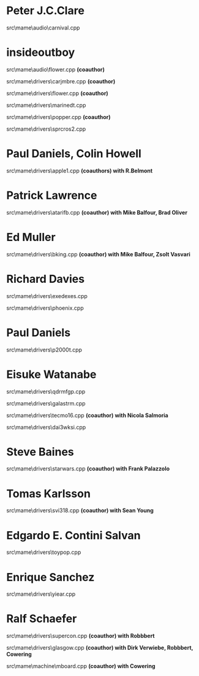 Peter J.C.Clare
===============
src\mame\audio\carnival.cpp 


insideoutboy
============
src\mame\audio\flower.cpp **(coauthor)**

src\mame\drivers\carjmbre.cpp **(coauthor)**

src\mame\drivers\flower.cpp **(coauthor)**

src\mame\drivers\marinedt.cpp 

src\mame\drivers\popper.cpp **(coauthor)**

src\mame\drivers\sprcros2.cpp 


Paul Daniels, Colin Howell
==========================
src\mame\drivers\apple1.cpp **(coauthors) with R.Belmont**


Patrick Lawrence
================
src\mame\drivers\atarifb.cpp **(coauthor) with Mike Balfour, Brad Oliver**

Ed Muller
=========
src\mame\drivers\bking.cpp **(coauthor) with Mike Balfour, Zsolt Vasvari**


Richard Davies
==============
src\mame\drivers\exedexes.cpp 

src\mame\drivers\phoenix.cpp 

Paul Daniels
============
src\mame\drivers\p2000t.cpp 

Eisuke Watanabe
===============
src\mame\drivers\qdrmfgp.cpp 

src\mame\drivers\galastrm.cpp 

src\mame\drivers\tecmo16.cpp **(coauthor) with Nicola Salmoria**

src\mame\drivers\dai3wksi.cpp 


Steve Baines
============
src\mame\drivers\starwars.cpp **(coauthor) with Frank Palazzolo**


Tomas Karlsson
==============
src\mame\drivers\svi318.cpp **(coauthor) with Sean Young**


Edgardo E. Contini Salvan
=========================
src\mame\drivers\toypop.cpp 


Enrique Sanchez
===============
src\mame\drivers\yiear.cpp 


Ralf Schaefer
=============
src\mame\drivers\supercon.cpp **(coauthor) with Robbbert**

src\mame\drivers\glasgow.cpp **(coauthor) with Dirk Verwiebe, Robbbert, Cowering**

src\mame\machine\mboard.cpp **(coauthor) with Cowering**

